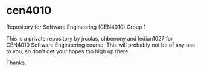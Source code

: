 # cen4010
Repository for Software Engineering (CEN4010) Group 1

This is a private repository by jrcolas, chbenony and ledian1027 for CEN4010 Software Engineering course.
This will probably not be of any use to you, so don't get your hopes too high up there.

Thanks.
